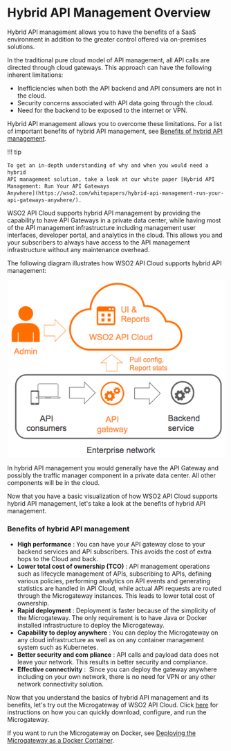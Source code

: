 # Hybrid API Management Overview

Hybrid API management allows you to have the benefits of a SaaS
environment in addition to the greater control offered via on-premises
solutions.

In the traditional pure cloud model of API management, all API calls are
directed through cloud gateways. This approach can have the following
inherent limitations:

-   Inefficiencies when both the API backend and API consumers are not
    in the cloud.
-   Security concerns associated with API data going through the cloud.
-   Need for the backend to be exposed to the internet or VPN.

Hybrid API management allows you to overcome these limitations. For a
list of important benefits of hybrid API management, see [Benefits of
hybrid API management](#benefits-of-hybrid-api-management).

!!! tip
    
    To get an in-depth understanding of why and when you would need a hybrid
    API management solution, take a look at our white paper [Hybrid API
    Management: Run Your API Gateways
    Anywhere](https://wso2.com/whitepapers/hybrid-api-management-run-your-api-gateways-anywhere/).
    

WSO2 API Cloud supports hybrid API management by providing the
capability to have API Gateways in a private data center, while having
most of the API management infrastructure including management user
interfaces, developer portal, and analytics in the cloud. This allows
you and your subscribers to always have access to the API management
infrastructure without any maintenance overhead.

The following diagram illustrates how WSO2 API Cloud supports hybrid API
management:

![Hybrid API Management](../assets/img/hybrid-api-management/hybrid-api-management.png)

In hybrid API management you would generally have the API Gateway and
possibly the traffic manager component in a private data center. All
other components will be in the cloud.

Now that you have a basic visualization of how WSO2 API Cloud supports
hybrid API management, let's take a look at the benefits of hybrid API
management.

### Benefits of hybrid API management

-   **High performance** : You can have your API gateway close to your
    backend services and API subscribers. This avoids the cost of extra
    hops to the Cloud and back.
-   **Lower total cost of ownership (TCO)** : API management operations
    such as lifecycle management of APIs, subscribing to APIs, defining
    various policies, performing analytics on API events and generating
    statistics are handled in API Cloud, while actual API requests are
    routed through the Microgateway instances. This leads to lower total
    cost of ownership.
-   **Rapid deployment** : Deployment is faster because of the
    simplicity of the Microgateway. The only requirement is to have Java
    or Docker installed infrastructure to deploy the Microgateway.
-   **Capability to deploy anywhere** : You can deploy
    the Microgateway on any cloud infrastructure as well as on any
    container management system such as Kubernetes.
-   **Better security and com** **pliance** : API calls and payload data
    does not leave your network. This results in better security and
    compliance.
-   **Effective connectivity** :  Since you can deploy the gateway
    anywhere including on your own network, there is no need for VPN or
    any other network connectivity solution.

Now that you understand the basics of hybrid API management and its
benefits, let's try out the Microgateway of WSO2 API Cloud. Click
[here](../deploy-the-microgateway) for instructions on how you can
quickly download, configure, and run the Microgateway.

If you want to run the Microgateway on Docker, see [Deploying the
Microgateway as a Docker
Container](../deploy-microgateway-as-docker-container).

